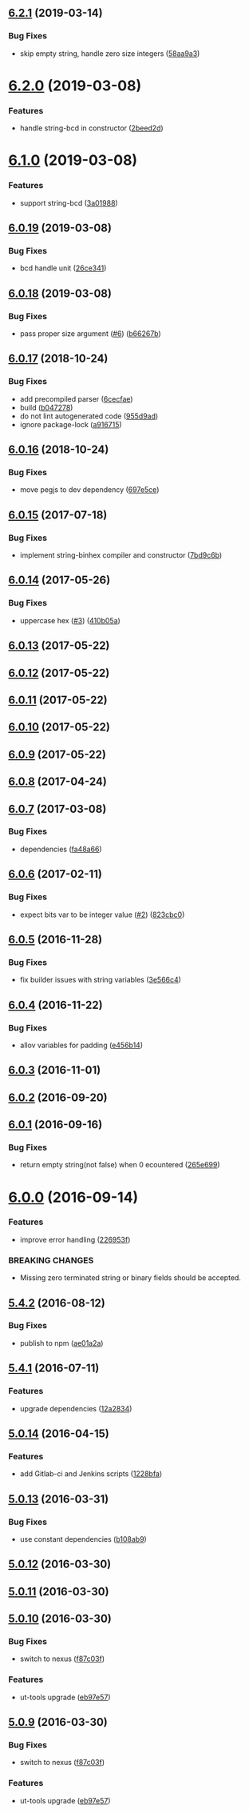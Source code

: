 ## [6.2.1](https://github.com/softwaregroup-bg/ut-bitsyntax/compare/v6.2.0...v6.2.1) (2019-03-14)


### Bug Fixes

* skip empty string, handle zero size integers ([58aa9a3](https://github.com/softwaregroup-bg/ut-bitsyntax/commit/58aa9a3))



# [6.2.0](https://github.com/softwaregroup-bg/ut-bitsyntax/compare/v6.1.0...v6.2.0) (2019-03-08)


### Features

* handle string-bcd in constructor ([2beed2d](https://github.com/softwaregroup-bg/ut-bitsyntax/commit/2beed2d))



# [6.1.0](https://github.com/softwaregroup-bg/ut-bitsyntax/compare/v6.0.19...v6.1.0) (2019-03-08)


### Features

* support string-bcd ([3a01988](https://github.com/softwaregroup-bg/ut-bitsyntax/commit/3a01988))



## [6.0.19](https://github.com/softwaregroup-bg/ut-bitsyntax/compare/v6.0.18...v6.0.19) (2019-03-08)


### Bug Fixes

* bcd handle unit ([26ce341](https://github.com/softwaregroup-bg/ut-bitsyntax/commit/26ce341))



## [6.0.18](https://github.com/softwaregroup-bg/ut-bitsyntax/compare/v6.0.17...v6.0.18) (2019-03-08)


### Bug Fixes

* pass proper size argument ([#6](https://github.com/softwaregroup-bg/ut-bitsyntax/issues/6)) ([b66267b](https://github.com/softwaregroup-bg/ut-bitsyntax/commit/b66267b))



<a name="6.0.17"></a>
## [6.0.17](https://github.com/softwaregroup-bg/ut-bitsyntax/compare/v6.0.16...v6.0.17) (2018-10-24)


### Bug Fixes

* add precompiled parser ([6cecfae](https://github.com/softwaregroup-bg/ut-bitsyntax/commit/6cecfae))
* build ([b047278](https://github.com/softwaregroup-bg/ut-bitsyntax/commit/b047278))
* do not lint autogenerated code ([955d9ad](https://github.com/softwaregroup-bg/ut-bitsyntax/commit/955d9ad))
* ignore package-lock ([a916715](https://github.com/softwaregroup-bg/ut-bitsyntax/commit/a916715))



<a name="6.0.16"></a>
## [6.0.16](https://github.com/softwaregroup-bg/ut-bitsyntax/compare/v6.0.15...v6.0.16) (2018-10-24)


### Bug Fixes

* move pegjs to dev dependency ([697e5ce](https://github.com/softwaregroup-bg/ut-bitsyntax/commit/697e5ce))



<a name="6.0.15"></a>
## [6.0.15](https://github.com/softwaregroup-bg/ut-bitsyntax/compare/v6.0.14...v6.0.15) (2017-07-18)


### Bug Fixes

* implement string-binhex compiler and constructor ([7bd9c6b](https://github.com/softwaregroup-bg/ut-bitsyntax/commit/7bd9c6b))



<a name="6.0.14"></a>
## [6.0.14](https://github.com/softwaregroup-bg/ut-bitsyntax/compare/v6.0.13...v6.0.14) (2017-05-26)


### Bug Fixes

* uppercase hex ([#3](https://github.com/softwaregroup-bg/ut-bitsyntax/issues/3)) ([410b05a](https://github.com/softwaregroup-bg/ut-bitsyntax/commit/410b05a))



<a name="6.0.13"></a>
## [6.0.13](https://github.com/softwaregroup-bg/ut-bitsyntax/compare/v6.0.12...v6.0.13) (2017-05-22)



<a name="6.0.12"></a>
## [6.0.12](https://github.com/softwaregroup-bg/ut-bitsyntax/compare/v6.0.11...v6.0.12) (2017-05-22)



<a name="6.0.11"></a>
## [6.0.11](https://github.com/softwaregroup-bg/ut-bitsyntax/compare/v6.0.10...v6.0.11) (2017-05-22)



<a name="6.0.10"></a>
## [6.0.10](https://github.com/softwaregroup-bg/ut-bitsyntax/compare/v6.0.9...v6.0.10) (2017-05-22)



<a name="6.0.9"></a>
## [6.0.9](https://github.com/softwaregroup-bg/ut-bitsyntax/compare/v6.0.8...v6.0.9) (2017-05-22)



<a name="6.0.8"></a>
## [6.0.8](https://github.com/softwaregroup-bg/ut-bitsyntax/compare/v6.0.7...v6.0.8) (2017-04-24)



<a name="6.0.7"></a>
## [6.0.7](https://github.com/softwaregroup-bg/ut-bitsyntax/compare/v6.0.6...v6.0.7) (2017-03-08)


### Bug Fixes

* dependencies ([fa48a66](https://github.com/softwaregroup-bg/ut-bitsyntax/commit/fa48a66))



<a name="6.0.6"></a>
## [6.0.6](https://github.com/softwaregroup-bg/ut-bitsyntax/compare/v6.0.5...v6.0.6) (2017-02-11)


### Bug Fixes

* expect bits var to be integer value ([#2](https://github.com/softwaregroup-bg/ut-bitsyntax/issues/2)) ([823cbc0](https://github.com/softwaregroup-bg/ut-bitsyntax/commit/823cbc0))



<a name="6.0.5"></a>
## [6.0.5](https://github.com/softwaregroup-bg/ut-bitsyntax/compare/v6.0.4...v6.0.5) (2016-11-28)


### Bug Fixes

* fix builder issues with string variables ([3e566c4](https://github.com/softwaregroup-bg/ut-bitsyntax/commit/3e566c4))



<a name="6.0.4"></a>
## [6.0.4](https://github.com/softwaregroup-bg/ut-bitsyntax/compare/v6.0.3...v6.0.4) (2016-11-22)


### Bug Fixes

* allov variables for padding ([e456b14](https://github.com/softwaregroup-bg/ut-bitsyntax/commit/e456b14))



<a name="6.0.3"></a>
## [6.0.3](https://github.com/softwaregroup-bg/ut-bitsyntax/compare/v6.0.2...v6.0.3) (2016-11-01)



<a name="6.0.2"></a>
## [6.0.2](https://github.com/softwaregroup-bg/ut-bitsyntax/compare/v6.0.1...v6.0.2) (2016-09-20)



<a name="6.0.1"></a>
## [6.0.1](https://github.com/softwaregroup-bg/ut-bitsyntax/compare/v6.0.0...v6.0.1) (2016-09-16)


### Bug Fixes

* return empty string(not false) when 0 ecountered ([265e699](https://github.com/softwaregroup-bg/ut-bitsyntax/commit/265e699))



<a name="6.0.0"></a>
# [6.0.0](https://github.com/softwaregroup-bg/ut-bitsyntax/compare/v5.4.2...v6.0.0) (2016-09-14)


### Features

* improve error handling ([226953f](https://github.com/softwaregroup-bg/ut-bitsyntax/commit/226953f))


### BREAKING CHANGES

* Missing zero terminated string or binary fields should be accepted.



<a name="5.4.2"></a>
## [5.4.2](https://github.com/softwaregroup-bg/ut-bitsyntax/compare/v5.4.1...v5.4.2) (2016-08-12)


### Bug Fixes

* publish to npm ([ae01a2a](https://github.com/softwaregroup-bg/ut-bitsyntax/commit/ae01a2a))



<a name="5.4.1"></a>
## [5.4.1](https://git.softwaregroup.com/ut5/ut-bitsyntax/compare/v5.0.14...v5.4.1) (2016-07-11)


### Features

* upgrade dependencies ([12a2834](https://git.softwaregroup.com/ut5/ut-bitsyntax/commit/12a2834))



<a name="5.0.14"></a>
## [5.0.14](https://git.softwaregroup.com/ut5/ut-bitsyntax/compare/v5.0.13...v5.0.14) (2016-04-15)


### Features

* add Gitlab-ci and Jenkins scripts ([1228bfa](https://git.softwaregroup.com/ut5/ut-bitsyntax/commit/1228bfa))



<a name="5.0.13"></a>
## [5.0.13](https://git.softwaregroup.com/ut5/ut-bitsyntax/compare/v5.0.12...v5.0.13) (2016-03-31)


### Bug Fixes

* use constant dependencies ([b108ab9](https://git.softwaregroup.com/ut5/ut-bitsyntax/commit/b108ab9))



<a name="5.0.12"></a>
## [5.0.12](https://git.softwaregroup.com/ut5/ut-bitsyntax/compare/v5.0.11...v5.0.12) (2016-03-30)




<a name="5.0.11"></a>
## [5.0.11](https://git.softwaregroup.com/ut5/ut-bitsyntax/compare/v5.0.10...v5.0.11) (2016-03-30)




<a name="5.0.10"></a>
## [5.0.10](https://git.softwaregroup.com/ut5/ut-bitsyntax/compare/v5.0.7...v5.0.10) (2016-03-30)


### Bug Fixes

* switch to nexus ([f87c03f](https://git.softwaregroup.com/ut5/ut-bitsyntax/commit/f87c03f))

### Features

* ut-tools upgrade ([eb97e57](https://git.softwaregroup.com/ut5/ut-bitsyntax/commit/eb97e57))



<a name="5.0.9"></a>
## [5.0.9](https://git.softwaregroup.com/ut5/ut-bitsyntax/compare/v5.0.7...v5.0.9) (2016-03-30)


### Bug Fixes

* switch to nexus ([f87c03f](https://git.softwaregroup.com/ut5/ut-bitsyntax/commit/f87c03f))

### Features

* ut-tools upgrade ([eb97e57](https://git.softwaregroup.com/ut5/ut-bitsyntax/commit/eb97e57))



